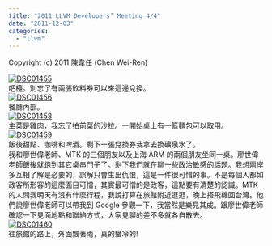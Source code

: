```yaml
---
title: "2011 LLVM Developers’ Meeting 4/4"
date: "2011-12-03"
categories: 
  - "llvm"
---
```


Copyright (c) 2011 陳韋任 (Chen Wei-Ren)

[![DSC01455](http://lh5.ggpht.com/-__TVa0x-b5w/Ts_vEAFhwjI/AAAAAAAABuk/TeL21K7CMyY/DSC01455_thumb%25255B1%25255D.jpg?imgmax=800)](http://lh5.ggpht.com/-iR6uGrkt-0s/Ts_vDqh3tYI/AAAAAAAABug/1D03QW6OINA/s1600-h/DSC01455%25255B4%25255D.jpg)  
吧檯。別忘了有兩張飲料券可以來這邊兌換。  
[![DSC01456](http://lh5.ggpht.com/-8E4FMEQN0ko/Ts_vFkbvCbI/AAAAAAAABu0/UUhHzh3OChQ/DSC01456_thumb%25255B1%25255D.jpg?imgmax=800)](http://lh5.ggpht.com/-S03_X-p8vxY/Ts_vEplrjAI/AAAAAAAABus/TwMJcUkyPME/s1600-h/DSC01456%25255B4%25255D.jpg)  
餐廳內部。  
[![DSC01458](http://lh6.ggpht.com/-_34AGU_CxQg/Ts_vGyeDznI/AAAAAAAABvI/LMLA0Y7LgJE/DSC01458_thumb%25255B1%25255D.jpg?imgmax=800)](http://lh4.ggpht.com/-xCWf4aHhfqg/Ts_vGO6EE5I/AAAAAAAABu8/TKrg2Ju8yto/s1600-h/DSC01458%25255B4%25255D.jpg)  
主菜是雞肉，我忘了拍前菜的沙拉。一開始桌上有一籃麵包可以取用。  
[![DSC01459](http://lh3.ggpht.com/-CShOaA7lbak/Ts_vkWCupRI/AAAAAAAABvU/Y-ao-B8Yi_E/DSC01459_thumb%25255B1%25255D.jpg?imgmax=800)](http://lh6.ggpht.com/-sIDaJvC8d00/Ts_vj-3z9RI/AAAAAAAABvQ/fiMMWkNyCC8/s1600-h/DSC01459%25255B4%25255D.jpg)  
飯後甜點、咖啡和啤酒。剩下一張兌換券我拿去換礦泉水了。  
我和廖世偉老師、MTK 的三個朋友以及上海 ARM 的兩個朋友坐同一桌。廖世偉老師飯後就跑到其它桌串門子了。剩下我們就在聊一些政治敏感的話題。我想兩岸多互相了解是必要的，誤解只會生出仇恨，這是一件很可惜的事。不是每個人都如政客所形容的這麼面目可憎，其實最可憎的是政客，這點要有清楚的認識。MTK 的人問我明天有沒有什麼行程，我說打算在旅館附近逛逛，晚上搭飛機回台灣。他們說廖世偉老師可以帶我到 Google 參觀一下，我當然是樂見其成。跟廖世偉老師確認一下見面地點和聯絡方式，大家見聊的差不多就各自散去。  
[![DSC01460](http://lh4.ggpht.com/-Ps99gXgCufc/TtHGz0EnU0I/AAAAAAAAB1U/tieWaoeYA7Y/DSC01460_thumb%25255B1%25255D.jpg?imgmax=800)](http://lh4.ggpht.com/-62ZRNmg0VtM/TtHGzpCUUKI/AAAAAAAAB1Q/Y1zRFruFkZs/s1600-h/DSC01460%25255B4%25255D.jpg)  
往旅館的路上，外面飄著雨，真的蠻冷的!

